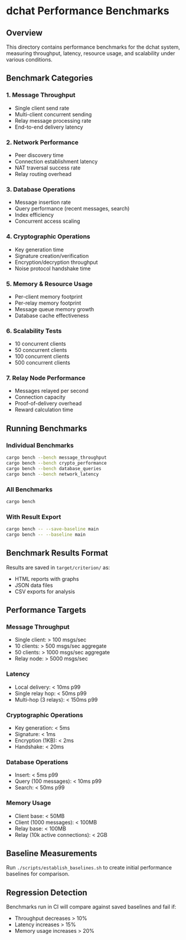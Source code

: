 # dchat Performance Benchmarks

## Overview

This directory contains performance benchmarks for the dchat system, measuring throughput, latency, resource usage, and scalability under various conditions.

## Benchmark Categories

### 1. Message Throughput
- Single client send rate
- Multi-client concurrent sending
- Relay message processing rate
- End-to-end delivery latency

### 2. Network Performance
- Peer discovery time
- Connection establishment latency
- NAT traversal success rate
- Relay routing overhead

### 3. Database Operations
- Message insertion rate
- Query performance (recent messages, search)
- Index efficiency
- Concurrent access scaling

### 4. Cryptographic Operations
- Key generation time
- Signature creation/verification
- Encryption/decryption throughput
- Noise protocol handshake time

### 5. Memory & Resource Usage
- Per-client memory footprint
- Per-relay memory footprint
- Message queue memory growth
- Database cache effectiveness

### 6. Scalability Tests
- 10 concurrent clients
- 50 concurrent clients
- 100 concurrent clients
- 500 concurrent clients

### 7. Relay Node Performance
- Messages relayed per second
- Connection capacity
- Proof-of-delivery overhead
- Reward calculation time

## Running Benchmarks

### Individual Benchmarks
```bash
cargo bench --bench message_throughput
cargo bench --bench crypto_performance
cargo bench --bench database_queries
cargo bench --bench network_latency
```

### All Benchmarks
```bash
cargo bench
```

### With Result Export
```bash
cargo bench -- --save-baseline main
cargo bench -- --baseline main
```

## Benchmark Results Format

Results are saved in `target/criterion/` as:
- HTML reports with graphs
- JSON data files
- CSV exports for analysis

## Performance Targets

### Message Throughput
- Single client: > 100 msgs/sec
- 10 clients: > 500 msgs/sec aggregate
- 50 clients: > 1000 msgs/sec aggregate
- Relay node: > 5000 msgs/sec

### Latency
- Local delivery: < 10ms p99
- Single relay hop: < 50ms p99
- Multi-hop (3 relays): < 150ms p99

### Cryptographic Operations
- Key generation: < 5ms
- Signature: < 1ms
- Encryption (1KB): < 2ms
- Handshake: < 20ms

### Database Operations
- Insert: < 5ms p99
- Query (100 messages): < 10ms p99
- Search: < 50ms p99

### Memory Usage
- Client base: < 50MB
- Client (1000 messages): < 100MB
- Relay base: < 100MB
- Relay (10k active connections): < 2GB

## Baseline Measurements

Run `./scripts/establish_baselines.sh` to create initial performance baselines for comparison.

## Regression Detection

Benchmarks run in CI will compare against saved baselines and fail if:
- Throughput decreases > 10%
- Latency increases > 15%
- Memory usage increases > 20%
